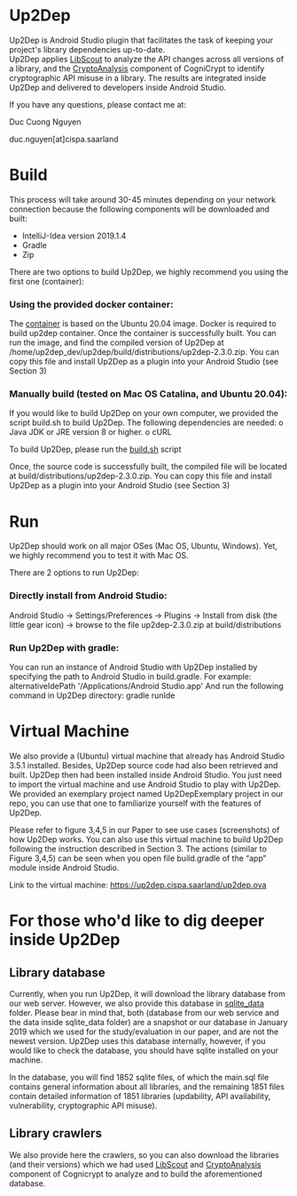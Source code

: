 # Up2Dep

Up2Dep is Android Studio plugin that facilitates the task of keeping your project's library dependencies up-to-date.<br>
Up2Dep applies [LibScout](https://github.com/reddr/LibScout) to analyze the API changes across all versions of a library, and the [CryptoAnalysis](https://github.com/CROSSINGTUD/CryptoAnalysis) component of CogniCrypt to identify cryptographic API misuse in a library. The results are integrated inside Up2Dep and delivered to developers inside Android Studio.

If you have any questions, please contact me at:

Duc Cuong Nguyen

duc.nguyen[at]cispa.saarland


# Build

This process will take around 30-45 minutes depending on your network connection because the following components will be downloaded and built:

- IntelliJ-Idea version 2019.1.4
- Gradle 
- Zip 

There are two options to build Up2Dep, we highly recommend you using the first one (container):

###	Using the provided docker container:

The [container](https://github.com/ngcuongst/up2dep/tree/master/docker-container) is based on the Ubuntu 20.04 image. Docker is required to build up2dep container. Once the container is successfully built. You can run the image, and find the compiled version of Up2Dep at /home/up2dep_dev/up2dep/build/distributions/up2dep-2.3.0.zip. You can copy this file and install Up2Dep as a plugin into your Android Studio (see Section 3) 

###	Manually build (tested on Mac OS Catalina, and Ubuntu 20.04):

  If you would like to build Up2Dep on your own computer, we provided the script build.sh to build Up2Dep. The following dependencies are needed:
  o	Java JDK or JRE version 8 or higher. 
  o	cURL
  
  To build Up2Dep, please run the [build.sh](https://github.com/ngcuongst/up2dep/tree/master/build.sh) script 
  
  Once, the source code is successfully built, the compiled file will be located at build/distributions/up2dep-2.3.0.zip. You can copy this file and install Up2Dep as a plugin into your Android Studio (see Section 3)


# Run
Up2Dep should work on all major OSes (Mac OS, Ubuntu, Windows). Yet, we highly recommend you to test it with Mac OS. 

There are 2 options to run Up2Dep:

### Directly install from Android Studio: 
Android Studio -> Settings/Preferences -> Plugins -> Install from disk (the little gear icon) -> browse to the file up2dep-2.3.0.zip at build/distributions

###	Run Up2Dep with gradle: 
You can run an instance of Android Studio with Up2Dep installed by specifying the path to Android Studio in build.gradle. For example:
alternativeIdePath '/Applications/Android Studio.app'
And run the following command in Up2Dep directory: gradle runIde

#	Virtual Machine
We also provide a (Ubuntu) virtual machine that already has Android Studio 3.5.1 installed. Besides, Up2Dep source code had also been retrieved and built. Up2Dep then had been installed inside Android Studio. You just need to import the virtual machine and use Android Studio to play with Up2Dep. We provided an exemplary project named Up2DepExemplary project in our repo, you can use that one to familiarize yourself with the features of Up2Dep. 

Please refer to figure 3,4,5 in our Paper to see use cases (screenshots) of how Up2Dep works. You can also use this virtual machine to build Up2Dep following the instruction described in Section 3. The actions (similar to Figure 3,4,5) can be seen when you open file build.gradle of the “app” module inside Android Studio.

Link to the virtual machine: https://up2dep.cispa.saarland/up2dep.ova

# For those who'd like to dig deeper inside Up2Dep
## Library database
Currently, when you run Up2Dep, it will download the library database from our web server. However, we also provide this database in [sqlite_data](https://github.com/ngcuongst/up2dep/tree/master/sqlite_data) folder. Please bear in mind that, both (database from our web service and the data inside sqlite_data folder) are a snapshot or our database in January 2019 which we used for the study/evaluation in our paper, and are not the newest version. Up2Dep uses this database internally, however, if you would like to check the database, you should have sqlite installed on your machine.

In the database, you will find 1852 sqlite files, of which the main.sql file contains general information about all libraries, and the remaining 1851 files contain detailed information of 1851 libraries (updability, API availability, vulnerability, cryptographic API misuse).

## Library crawlers
We also provide here the crawlers, so you can also download the libraries (and their versions) which we had used [LibScout](https://github.com/reddr/LibScout) and [CryptoAnalysis](https://github.com/CROSSINGTUD/CryptoAnalysis) component of Cognicrypt to analyze and to build the aforementioned database.
